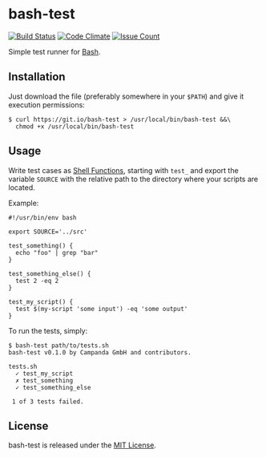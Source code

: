 # bash-test

[![Build Status](https://travis-ci.org/campanda/bash-test.svg?branch=master)](https://travis-ci.org/campanda/bash-test)
[![Code Climate](https://codeclimate.com/github/campanda/bash-test/badges/gpa.svg)](https://codeclimate.com/github/campanda/bash-test)
[![Issue Count](https://codeclimate.com/github/campanda/bash-test/badges/issue_count.svg)](https://codeclimate.com/github/campanda/bash-test)

Simple test runner for [Bash][0].

## Installation

Just download the file (preferably somewhere in your `$PATH`) and give it
execution permissions:

    $ curl https://git.io/bash-test > /usr/local/bin/bash-test &&\
      chmod +x /usr/local/bin/bash-test

## Usage

Write test cases as [Shell Functions][1], starting with `test_` and export the
variable `SOURCE` with the relative path to the directory where your scripts
are located.

Example:

    #!/usr/bin/env bash

    export SOURCE='../src'

    test_something() {
      echo "foo" | grep "bar"
    }

    test_something_else() {
      test 2 -eq 2
    }

    test_my_script() {
      test $(my-script 'some input') -eq 'some output'
    }

To run the tests, simply:

    $ bash-test path/to/tests.sh
    bash-test v0.1.0 by Campanda GmbH and contributors.

    tests.sh
      ✓ test_my_script
      ✗ test_something
      ✓ test_something_else

     1 of 3 tests failed.

## License

bash-test is released under the [MIT License][2].

[0]: https://www.gnu.org/software/bash/
[1]: https://www.gnu.org/software/bash/manual/bash.html#Shell-Functions
[2]: http://www.opensource.org/licenses/MIT
